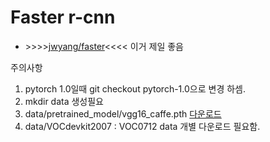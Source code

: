 # Faster r-cnn
 * \>>>>[jwyang/faster](https://github.com/jwyang/faster-rcnn.pytorch)<<<< 이거 제일 좋음
 
 주의사항
 1. pytorch 1.0일때 git checkout pytorch-1.0으로 변경 하셈.
 2. mkdir data 생성필요
 3. data/pretrained_model/vgg16_caffe.pth [다운로드](https://drive.google.com/open?id=1TzAY0y55yCCIpkny2MRB3HnFu_YVLkes)
 4. data/VOCdevkit2007 : VOC0712 data 개별 다운로드 필요함.
